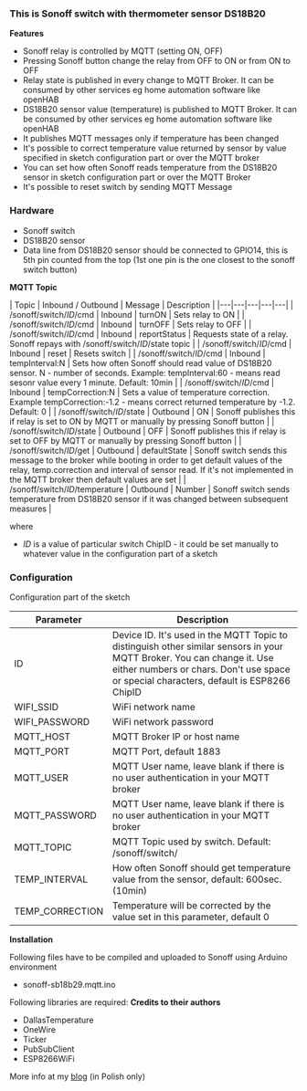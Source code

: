 ### This is Sonoff switch with thermometer sensor DS18B20

**Features**
* Sonoff relay is controlled by MQTT (setting ON, OFF)
* Pressing Sonoff button change the relay from OFF to ON or from ON to OFF
* Relay state is published in every change to MQTT Broker. It can be consumed by other services eg home automation software like openHAB
* DS18B20 sensor value (temperature) is published to MQTT Broker. It can be consumed by other services eg home automation software like openHAB
* It publishes MQTT messages only if temperature has been changed
* It's possible to correct temperature value returned by sensor by value specified in sketch configuration part or over the MQTT broker
* You can set how often Sonoff reads temperature from the DS18B20 sensor in sketch configuration part or over the MQTT Broker
* It's possible to reset switch by sending MQTT Message

### Hardware
* Sonoff switch
* DS18B20 sensor
* Data line from DS18B20 sensor  should be connected to GPIO14, this is 5th pin counted from the top (1st one pin is the one closest to the sonoff switch button)


**MQTT Topic** 

| Topic  | Inbound / Outbound | Message | Description |
|---|---|---|---|---| 
| /sonoff/switch/*ID*/cmd | Inbound | turnON | Sets relay to ON  | 
| /sonoff/switch/*ID*/cmd | Inbound | turnOFF | Sets relay to OFF | 
| /sonoff/switch/*ID*/cmd | Inbound | reportStatus | Requests state of a relay. Sonoff repays with /sonoff/switch/*ID*/state topic | 
| /sonoff/switch/*ID*/cmd | Inbound | reset |  Resets switch | 
| /sonoff/switch/*ID*/cmd | Inbound | tempInterval:N |  Sets how often Sonoff should read value of DS18B20 sensor. N - number of seconds. Example: tempInterval:60 - means read sesonr value every 1 minute. Default: 10min  | 
| /sonoff/switch/*ID*/cmd | Inbound | tempCorrection:N |  Sets a value of temperature correction. Example tempCorrection:-1.2 - means correct returned temperature by -1.2. Default: 0 | 
| /sonoff/switch/*ID*/state | Outbound | ON | Sonoff  publishes this if relay is set to ON by MQTT or manually by pressing Sonoff button |
| /sonoff/switch/*ID*/state | Outbound | OFF | Sonoff  publishes this if relay is set to OFF by MQTT or manually by pressing Sonoff button |
| /sonoff/switch/*ID*/get | Outbound | defaultState | Sonoff switch sends this message to the broker while booting in order to get default values of the relay, temp.correction and interval of sensor read. If it's not implemented in the MQTT broker then default values are set | 
| /sonoff/switch/*ID*/temperature | Outbound | Number | Sonoff switch sends temperature from DS18B20 sensor if it was changed between subsequent measures | 


where 
*  _ID_ is a value of particular switch ChipID - it could be set manually to whatever value in the configuration part of a sketch


### Configuration
Configuration part of the sketch

| Parameter  | Description |
|---|---|
| ID | Device ID. It's used in the MQTT Topic to distinguish other similar sensors in your MQTT Broker. You can change it. Use either numbers or chars. Don't use space or special characters, default is ESP8266 ChipID |
| WIFI_SSID  | WiFi network name |
| WIFI_PASSWORD   | WiFi network password |
| MQTT_HOST  | MQTT Broker IP or host name |
| MQTT_PORT  | MQTT Port, default 1883 |
| MQTT_USER  | MQTT User name, leave blank if there is no user authentication in your MQTT broker |
| MQTT_PASSWORD  | MQTT User name, leave blank if there is no user authentication in your MQTT broker |
| MQTT_TOPIC  | MQTT Topic used by switch. Default: /sonoff/switch/ |
| TEMP_INTERVAL  | How often Sonoff should get temperature value from the sensor, default: 600sec. (10min) |
| TEMP_CORRECTION   | Temperature will be corrected by the value set in this parameter, default 0 |

**Installation**

Following files have to be compiled and uploaded to Sonoff using Arduino environment
* sonoff-sb18b29.mqtt.ino

Following libraries are required: **Credits to their authors**
* DallasTemperature
* OneWire
* Ticker
* PubSubClient
* ESP8266WiFi


More info at my [blog](http://smart-house.adrian.czabanowski.com/sonoff-mqtt-ds18b20-oprogramowanie/) (in Polish only)